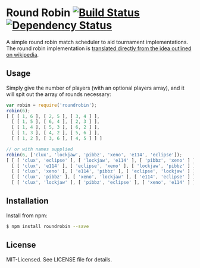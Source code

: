 # Round Robin [![Build Status](https://secure.travis-ci.org/clux/roundrobin.png)](http://travis-ci.org/clux/roundrobin) [![Dependency Status](https://david-dm.org/clux/roundrobin.png)](https://david-dm.org/clux/roundrobin)

A simple round robin match scheduler to aid tournament implementations. The round robin implementation is [translated directly from the idea outlined on wikipedia](http://en.wikipedia.org/wiki/Round-robin_tournament#Scheduling_algorithm).

## Usage
Simply give the number of players (with an optional players array), and it will spit out the array of rounds necessary:

```js
var robin = require('roundrobin');
robin(6);
[ [ [ 1, 6 ], [ 2, 5 ], [ 3, 4 ] ],
  [ [ 1, 5 ], [ 6, 4 ], [ 2, 3 ] ],
  [ [ 1, 4 ], [ 5, 3 ], [ 6, 2 ] ],
  [ [ 1, 3 ], [ 4, 2 ], [ 5, 6 ] ],
  [ [ 1, 2 ], [ 3, 6 ], [ 4, 5 ] ] ]

// or with names supplied
robin(6, ['clux', 'lockjaw', 'pibbz', 'xeno', 'e114', 'eclipse']);
[ [ [ 'clux', 'eclipse' ], [ 'lockjaw', 'e114' ], [ 'pibbz', 'xeno' ] ],
  [ [ 'clux', 'e114' ], [ 'eclipse', 'xeno' ], [ 'lockjaw', 'pibbz' ] ],
  [ [ 'clux', 'xeno' ], [ 'e114', 'pibbz' ], [ 'eclipse', 'lockjaw' ] ],
  [ [ 'clux', 'pibbz' ], [ 'xeno', 'lockjaw' ], [ 'e114', 'eclipse' ] ],
  [ [ 'clux', 'lockjaw' ], [ 'pibbz', 'eclipse' ], [ 'xeno', 'e114' ] ] ]
```

## Installation
Install from npm:

```bash
$ npm install roundrobin --save
```

## License
MIT-Licensed. See LICENSE file for details.
